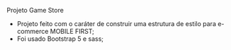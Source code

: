 Projeto Game Store

- Projeto feito com o caráter de construir uma estrutura de estilo para e-commerce MOBILE FIRST;
- Foi usado Bootstrap 5 e sass;
